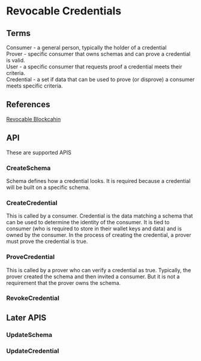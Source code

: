 # Revocable Credentials

## Terms
Consumer - a general person, typically the holder of a credential   
Prover - specific consumer that owns schemas and can prove a credential is valid.  
User - a specific consumer that requests proof a credential meets their criteria.  
Credential - a set if data that can be used to prove (or disprove) a consumer meets specific criteria.  


## References
[Revocable Blockcahin](https://tykn.tech/identity-revocation-blockchain/)

## API
These are supported APIS

### CreateSchema
Schema defines how a credential looks.  It is required because a credential will be built on a specific schema.  

### CreateCredential
This is called by a consumer.  Credential is the data matching a schema that can be used to determine
the identity of the consumer.  It is tied to consumer (who is required to store in their wallet keys and data) 
and is owned by the consumer.  In the process of creating the credential, a prover must prove the credential is true.

### ProveCredential
This is called by a prover who can verify a credential as true.  Typically, the prover created the schema and then
invited a consumer.  But it is not a requirement that the prover owns the schema. 

### RevokeCredential

## Later APIS

### UpdateSchema

### UpdateCredential
